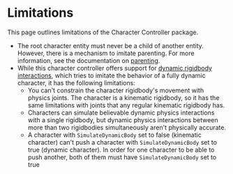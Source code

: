 
# Limitations

This page outlines limitations of the Character Controller package.

* The root character entity must never be a child of another entity. However, there is a mechanism to imitate parenting. For more information, see the documentation on [parenting](concepts-parenting.md).
* While this character controller offers support for [dynamic rigidbody interactions](dynamic-body-interaction.md), which tries to imitate the behavior of a fully dynamic character, it has the following limitations:
    * You can't constrain the character rigidbody's movement with physics joints. The character is a kinematic rigidbody, so it has the same limitations with joints that any regular kinematic rigidbody has.
    * Characters can simulate believable dynamic physics interactions with a single rigidbody, but dynamic physics interactions between more than two rigidbodies simultaneously aren't physically accurate.
    * A character with `SimulateDynamicBody` set to false (kinematic character) can't push a character with `SimulateDynamicBody` set to true (dynamic character). In order for one character to be able to push another, both of them must have `SimulateDynamicBody` set to true
